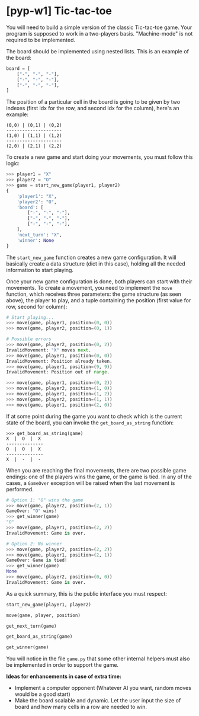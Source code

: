 # [pyp-w1] Tic-tac-toe

You will need to build a simple version of the classic Tic-tac-toe game.
Your program is supposed to work in a two-players basis. "Machine-mode" is not required to be implemented.

The board should be implemented using nested lists. This is an example of the board:
```python
board = [
    ["-", "-", "-"],
    ["-", "-", "-"],
    ["-", "-", "-"],
]
```

The position of a particular cell in the board is going to be given by two indexes (first idx for the row, and second idx for the column), here's an example:

```
(0,0) | (0,1) | (0,2)
---------------------
(1,0) | (1,1) | (1,2)
---------------------
(2,0) | (2,1) | (2,2)
```

To create a new game and start doing your movements, you must follow this logic:

```python
>>> player1 = "X"
>>> player2 = "O"
>>> game = start_new_game(player1, player2)
{
    'player1': "X",
    'player2': "O",
    'board': [
        ["-", "-", "-"],
        ["-", "-", "-"],
        ["-", "-", "-"],
    ],
    'next_turn': "X",
    'winner': None
}
```

The `start_new_game` function creates a new game configuration. It will basically create a data structure (dict in this case), holding all the needed information to start playing.

Once your new game configuration is done, both players can start with their movements.
To create a movement, you need to implement the `move` function, which receives three parameters: the game structure
(as seen above), the player to play, and a tuple containing the position (first value for row, second for column):

```python
# Start playing...
>>> move(game, player1, position=(0, 0))
>>> move(game, player2, position=(0, 1))

# Possible errors
>>> move(game, player2, position=(0, 2))
InvalidMovement: "X" moves next.
>>> move(game, player1, position=(0, 0))
InvalidMovement: Position already taken.
>>> move(game, player1, position=(9, 9))
InvalidMovement: Position out of range.

>>> move(game, player1, position=(0, 2))
>>> move(game, player2, position=(1, 0))
>>> move(game, player1, position=(1, 2))
>>> move(game, player2, position=(1, 1))
>>> move(game, player1, position=(2, 0))
```

If at some point during the game you want to check which is the current state of the board, you can invoke the `get_board_as_string` function:

```
>>> get_board_as_string(game)
X  |  O  |  X
--------------
O  |  O  |  X
--------------
X  |  -  |  -
```

When you are reaching the final movements, there are two possible game endings: one of the players wins the game, or the game is tied. In any of the cases, a `GameOver`
exception will be raised when the last movement is performed.

```python
# Option 1: "O" wins the game
>>> move(game, player2, position=(2, 1))
GameOver: "O" wins!
>>> get_winner(game)
"O"
>>> move(game, player1, position=(2, 2))
InvalidMovement: Game is over.

# Option 2: No winner
>>> move(game, player2, position=(2, 2))
>>> move(game, player1, position=(2, 1))
GameOver: Game is tied!
>>> get_winner(game)
None
>>> move(game, player2, position=(0, 0))
InvalidMovement: Game is over.
```

As a quick summary, this is the public interface you must respect:

```python
start_new_game(player1, player2)

move(game, player, position)

get_next_turn(game)

get_board_as_string(game)

get_winner(game)
```

You will notice in the file `game.py` that some other internal helpers must
also be implemented in order to support the game.

**Ideas for enhancements in case of extra time:**
- Implement a computer opponent (Whatever AI you want, random moves would be a good start)
- Make the board scalable and dynamic. Let the user input the size of board and how many cells in a row are needed to win.
